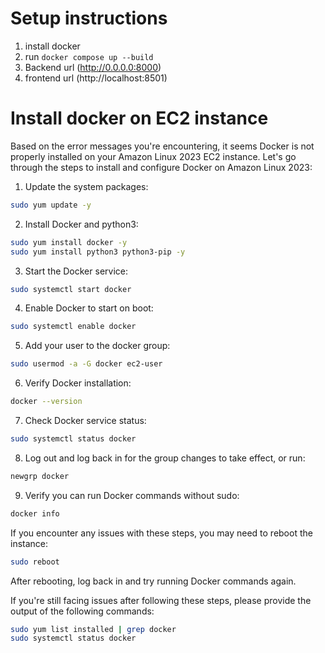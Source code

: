 # Setup instructions

1. install docker
2. run `docker compose up --build`
3. Backend url (http://0.0.0.0:8000)
4. frontend url (http://localhost:8501)

# Install docker on EC2 instance
Based on the error messages you're encountering, it seems Docker is not properly installed on your Amazon Linux 2023 EC2 instance. Let's go through the steps to install and configure Docker on Amazon Linux 2023:

1. Update the system packages:

```bash
sudo yum update -y
```

2. Install Docker and python3:

```bash
sudo yum install docker -y
sudo yum install python3 python3-pip -y
```

3. Start the Docker service:

```bash
sudo systemctl start docker
```

4. Enable Docker to start on boot:

```bash
sudo systemctl enable docker
```

5. Add your user to the docker group:

```bash
sudo usermod -a -G docker ec2-user
```

6. Verify Docker installation:

```bash
docker --version
```

7. Check Docker service status:

```bash
sudo systemctl status docker
```

8. Log out and log back in for the group changes to take effect, or run:

```bash
newgrp docker
```

9. Verify you can run Docker commands without sudo:

```bash
docker info
```

If you encounter any issues with these steps, you may need to reboot the instance:

```bash
sudo reboot
```

After rebooting, log back in and try running Docker commands again.

If you're still facing issues after following these steps, please provide the output of the following commands:

```bash
sudo yum list installed | grep docker
sudo systemctl status docker
```